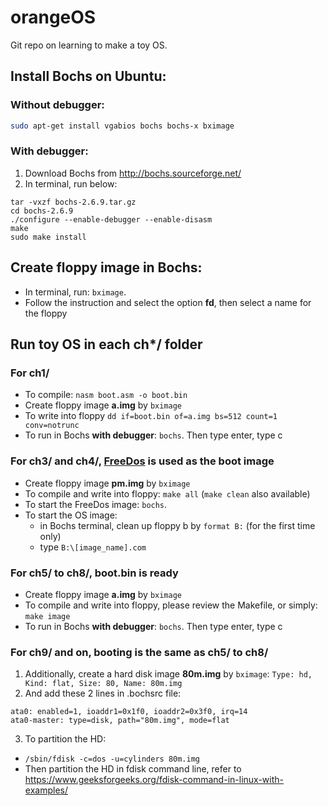 # orangeOS

Git repo on learning to make a toy OS. 

## Install Bochs on Ubuntu:
### Without debugger:
```bash
sudo apt-get install vgabios bochs bochs-x bximage
```

### With debugger:
1. Download Bochs from http://bochs.sourceforge.net/
2. In terminal, run below:
```shell
tar -vxzf bochs-2.6.9.tar.gz
cd bochs-2.6.9
./configure --enable-debugger --enable-disasm
make
sudo make install
```

## Create floppy image in Bochs:
* In terminal, run:
```bximage```.
* Follow the instruction and select the option **fd**, then select a name for the floppy

## Run toy OS in each ch*/ folder
### For ch1/
* To compile: 
```nasm boot.asm -o boot.bin```
* Create floppy image **a.img** by ```bximage```
* To write into floppy 
```dd if=boot.bin of=a.img bs=512 count=1 conv=notrunc```
* To run in Bochs **with debugger**:
```bochs```.
Then type enter, type c

### For ch3/ and ch4/, [FreeDos](http://bochs.sourceforge.net/diskimages.html) is used as the boot image
* Create floppy image **pm.img** by ```bximage```
* To compile and write into floppy: ```make all``` (```make clean``` also available)
* To start the FreeDos image: ```bochs```.
* To start the OS image: 
    * in Bochs terminal, clean up floppy b by ``` format B: ``` (for the first time only) 
    * type ```B:\[image_name].com```
    
### For ch5/ to ch8/, boot.bin is ready
* Create floppy image **a.img** by ```bximage```
* To compile and write into floppy, please review the Makefile, or simply: 
```make image```
* To run in Bochs **with debugger**:
```bochs```.
Then type enter, type c

### For ch9/ and on, booting is the same as ch5/ to ch8/
1. Additionally, create a hard disk image **80m.img** by ```bximage```:
```Type: hd, Kind: flat, Size: 80, Name: 80m.img```
2. And add these 2 lines in .bochsrc file:
``` shell
ata0: enabled=1, ioaddr1=0x1f0, ioaddr2=0x3f0, irq=14
ata0-master: type=disk, path="80m.img", mode=flat
```
3. To partition the HD:
  * ```/sbin/fdisk -c=dos -u=cylinders 80m.img```
  * Then partition the HD in fdisk command line, refer to https://www.geeksforgeeks.org/fdisk-command-in-linux-with-examples/
